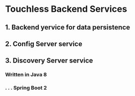 # Touchless Backend Services

## 1. Backend yervice for data persistence
## 2. Config Server service
## 3. Discovery Server service

### Written in Java 8
### . . . Spring Boot 2
